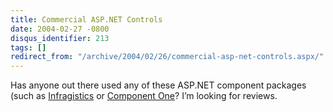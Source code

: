 ```yaml
---
title: Commercial ASP.NET Controls
date: 2004-02-27 -0800
disqus_identifier: 213
tags: []
redirect_from: "/archive/2004/02/26/commercial-asp-net-controls.aspx/"
---
```


Has anyone out there used any of these ASP.NET component packages (such
as [Infragistics](http://www.infragistics.com/ "Infragistics") or
[Component
One](http://www.componentone.com/default.aspx "Component One")? I’m
looking for reviews.

